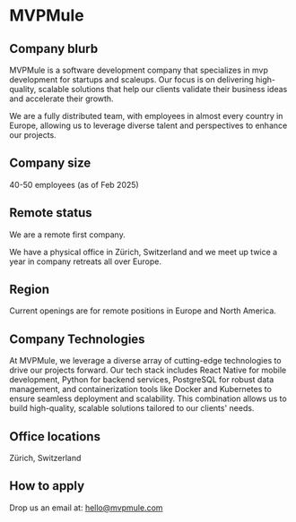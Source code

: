 # MVPMule

## Company blurb

MVPMule is a software development company that specializes in mvp development for startups and scaleups. Our focus is on delivering high-quality, scalable solutions that help our clients validate their business ideas and accelerate their growth.

We are a fully distributed team, with employees in almost every country in Europe, allowing us to leverage diverse talent and perspectives to enhance our projects.

## Company size

40-50 employees (as of Feb 2025)

## Remote status

We are a remote first company. 

We have a physical office in Zürich, Switzerland and we meet up twice a year in company retreats all over Europe.

## Region

Current openings are for remote positions in Europe and North America.

## Company Technologies

At MVPMule, we leverage a diverse array of cutting-edge technologies to drive our projects forward. Our tech stack includes React Native for mobile development, Python for backend services, PostgreSQL for robust data management, and containerization tools like Docker and Kubernetes to ensure seamless deployment and scalability. This combination allows us to build high-quality, scalable solutions tailored to our clients' needs.

## Office locations

Zürich, Switzerland

## How to apply

Drop us an email at: hello@mvpmule.com